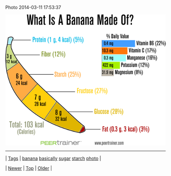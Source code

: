 <!--
title: Photo 2014-03-11 17
date: 2020-06-28T15:27:00.267Z
tags: banana, basically, sugar, starch, photo
-->


Photo 2014-03-11 17:53:37

![](79276674014-0.png)

<!--BOTTOM-POST-NAVIGATION-->
---

| [Tags](tags.md) | [banana](tag-banana.md) [basically](tag-basically.md) [sugar](tag-sugar.md) [starch](tag-starch.md) [photo](tag-photo.md) |

| [Newer](79274051062.md) | [Top](index.md) | [Older](79279990665.md) |